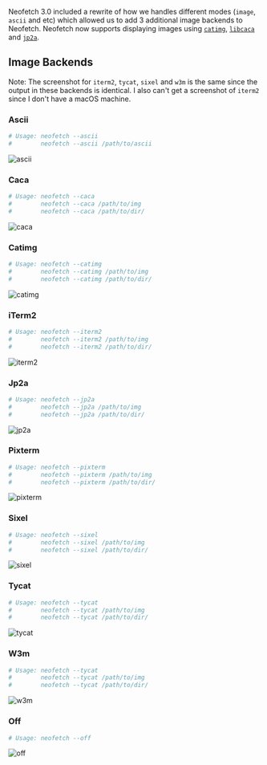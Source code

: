 Neofetch 3.0 included a rewrite of how we handles different modes (`image`, `ascii` and etc) which allowed us to add 3 additional image backends to Neofetch. Neofetch now supports displaying images using [`catimg`](https://github.com/posva/catimg), [`libcaca`](http://caca.zoy.org/wiki/libcaca) and [`jp2a`](https://csl.name/jp2a/).


## Image Backends

Note: The screenshot for `iterm2`, `tycat`, `sixel` and `w3m` is the same since the output in these backends is identical. I also can't get a screenshot of `iterm2` since I don't have a macOS machine. 

 
### Ascii

```sh
# Usage: neofetch --ascii 
#        neofetch --ascii /path/to/ascii
```

![ascii](http://i.imgur.com/pHU40xh.png)


### Caca

```sh
# Usage: neofetch --caca 
#        neofetch --caca /path/to/img
#        neofetch --caca /path/to/dir/
```

![caca](http://i.imgur.com/SBDQgxx.png)


### Catimg

```sh
# Usage: neofetch --catimg 
#        neofetch --catimg /path/to/img
#        neofetch --catimg /path/to/dir/
```

![catimg](http://i.imgur.com/qOcCNxU.png)


### iTerm2

```sh
# Usage: neofetch --iterm2 
#        neofetch --iterm2 /path/to/img
#        neofetch --iterm2 /path/to/dir/
```

![iterm2](http://i.imgur.com/ys5R5cu.png)


### Jp2a

```sh
# Usage: neofetch --jp2a 
#        neofetch --jp2a /path/to/img
#        neofetch --jp2a /path/to/dir/
```

![jp2a](http://i.imgur.com/d5jVIGY.png)


### Pixterm

```sh
# Usage: neofetch --pixterm
#        neofetch --pixterm /path/to/img
#        neofetch --pixterm /path/to/dir/
```

![pixterm](http://i.imgur.com/Fk4L5tm.png)


### Sixel

```sh
# Usage: neofetch --sixel
#        neofetch --sixel /path/to/img
#        neofetch --sixel /path/to/dir/
```

![sixel](http://i.imgur.com/ys5R5cu.png)


### Tycat

```sh
# Usage: neofetch --tycat 
#        neofetch --tycat /path/to/img
#        neofetch --tycat /path/to/dir/
```

![tycat](http://i.imgur.com/ys5R5cu.png)


### W3m

```sh
# Usage: neofetch --tycat 
#        neofetch --tycat /path/to/img
#        neofetch --tycat /path/to/dir/
```

![w3m](http://i.imgur.com/ys5R5cu.png)


### Off

```sh
# Usage: neofetch --off
```

![off](http://i.imgur.com/7hzZrJi.png)
